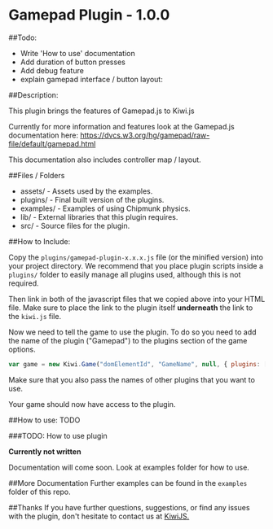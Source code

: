 Gamepad Plugin - 1.0.0
=======================================

##Todo:
* Write 'How to use' documentation
* Add duration of button presses
* Add debug feature
* explain gamepad interface / button layout: 

##Description:

This plugin brings the features of Gamepad.js to Kiwi.js

Currently for more information and features look at the Gamepad.js documentation here: https://dvcs.w3.org/hg/gamepad/raw-file/default/gamepad.html

This documentation also includes controller map / layout.


 

##Files / Folders
* assets/ - Assets used by the examples. 
* plugins/ - Final built version of the plugins.
* examples/ - Examples of using Chipmunk physics. 
* lib/ - External libraries that this plugin requires. 
* src/ - Source files for the plugin. 

##How to Include:  

Copy the  `plugins/gamepad-plugin-x.x.x.js` file (or the minified version) into your project directory. We recommend that you place plugin scripts inside a `plugins/` folder to easily manage all plugins used, although this is not required.

Then link in both of the javascript files that we copied above into your HTML file. Make sure to place the link to the plugin itself **underneath** the link to the `kiwi.js` file.

Now we need to tell the game to use the plugin. To do so you need to add the name of the plugin ("Gamepad") to the plugins section of the game options.

```javascript
var game = new Kiwi.Game("domElementId", "GameName", null, { plugins: ["Gamepad"]});
```

Make sure that you also pass the names of other plugins that you want to use.

Your game should now have access to the plugin. 

##How to use:
TODO

###TODO: How to use plugin

**Currently not written**
 
Documentation will come soon. Look at examples folder for how to use.


##More Documentation
Further examples can be found in the `examples` folder of this repo.

##Thanks
If you have further questions, suggestions, or find any issues with the plugin, don't hesitate to contact us at [KiwiJS.](http:www.kiwijs.org)
